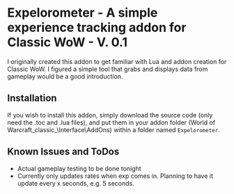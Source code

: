 # Expelorometer - A simple experience tracking addon for Classic WoW - V. 0.1
I originally created this addon to get familiar with Lua and addon creation for Classic WoW. I figured a simple tool that grabs and displays data from gameplay would be a good introduction.

## Installation
If you wish to install this addon, simply download the source code (only need the .toc and .lua files), and put them in your addon folder (World of Warcraft\_classic_\Interface\AddOns) within a folder named `Expelorometer`.

## Known Issues and ToDos
* Actual gameplay testing to be done tonight
* Currently only updates rates when exp comes in. Planning to have it update every x seconds, e.g. 5 seconds.
